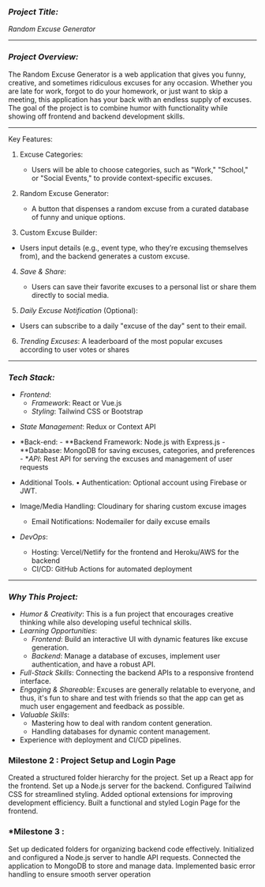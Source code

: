 ### *Project Title:* 
*Random Excuse Generator*

---

### *Project Overview:*
The Random Excuse Generator is a web application that gives you funny, creative, and sometimes ridiculous excuses for any occasion. Whether you are late for work, forgot to do your homework, or just want to skip a meeting, this application has your back with an endless supply of excuses. The goal of the project is to combine humor with functionality while showing off frontend and backend development skills.

---

Key Features: 
1. Excuse Categories: 
    - Users will be able to choose categories, such as "Work," "School," or "Social Events," to provide context-specific excuses. 

2. Random Excuse Generator:
    - A button that dispenses a random excuse from a curated database of funny and unique options.

3. Custom Excuse Builder:
- Users input details (e.g., event type, who they’re excusing themselves from), and the backend generates a custom excuse.  

4. *Save & Share*:  
   - Users can save their favorite excuses to a personal list or share them directly to social media.  

5. *Daily Excuse Notification* (Optional):
- Users can subscribe to a daily "excuse of the day" sent to their email. 

6. *Trending Excuses*: 
   A leaderboard of the most popular excuses according to user votes or shares

---

### *Tech Stack:* 
- *Frontend*: 
  - *Framework*: React or Vue.js 
  - *Styling*: Tailwind CSS or Bootstrap
* *State Management*: Redux or Context API  

* *Back-end:  - **Backend Framework: Node.js with Express.js  - **Database: MongoDB for saving excuses, categories, and preferences  - **API*: Rest API for serving the excuses and management of user requests   
 
*   Additional Tools. 
  • Authentication: Optional account using Firebase or JWT.
- Image/Media Handling: Cloudinary for sharing custom excuse images  
  - Email Notifications: Nodemailer for daily excuse emails  

- *DevOps*:  
  - Hosting: Vercel/Netlify for the frontend and Heroku/AWS for the backend  
  - CI/CD: GitHub Actions for automated deployment  

---

### *Why This Project:*
- *Humor & Creativity*: This is a fun project that encourages creative thinking while also developing useful technical skills. 
- *Learning Opportunities*: 
  - *Frontend*: Build an interactive UI with dynamic features like excuse generation.
  - *Backend*: Manage a database of excuses, implement user authentication, and have a robust API.
- *Full-Stack Skills*: Connecting the backend APIs to a responsive frontend interface. 
- *Engaging & Shareable*: Excuses are generally relatable to everyone, and thus, it's fun to share and test with friends so that the app can get as much user engagement and feedback as possible. 
- *Valuable Skills*: 
  - Mastering how to deal with random content generation. 
  - Handling databases for dynamic content management.
- Experience with deployment and CI/CD pipelines.

### Milestone 2 : Project Setup and Login Page
Created a structured folder hierarchy for the project.
Set up a React app for the frontend.
Set up a Node.js server for the backend.
Configured Tailwind CSS for streamlined styling.
Added optional extensions for improving development efficiency.
Built a functional and styled Login Page for the frontend.

### *Milestone 3 :

Set up dedicated folders for organizing backend code effectively.
Initialized and configured a Node.js server to handle API requests.
Connected the application to MongoDB to store and manage data.
Implemented basic error handling to ensure smooth server operation


